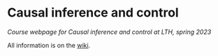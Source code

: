 # Causal inference and control

*Course webpage for Causal inference and control at LTH, spring 2023*

All information is on the [wiki](https://github.com/soerenwengel/causalinferenceandcontrol/wiki/Week-1).
